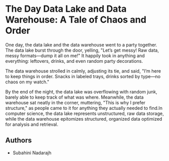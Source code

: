 # The Day Data Lake and Data Warehouse: A Tale of Chaos and Order

One day, the data lake and the data warehouse went to a party together. The data lake burst through the door, yelling, "Let’s get messy! Raw data, messy formats—dump it all on me!" It happily took in anything and everything: leftovers, drinks, and even random party decorations.

The data warehouse strolled in calmly, adjusting its tie, and said, "I’m here to keep things in order. Snacks in labeled trays, drinks sorted by type—no chaos on my watch."

By the end of the night, the data lake was overflowing with random junk, barely able to keep track of what was where. Meanwhile, the data warehouse sat neatly in the corner, muttering, "This is why I prefer structure," as people came to it for anything they actually needed to find.In computer science, the data lake represents unstructured, raw data storage, while the data warehouse epitomizes structured, organized data optimized for analysis and retrieval.
## Authors
- Subahini Nadarajh
